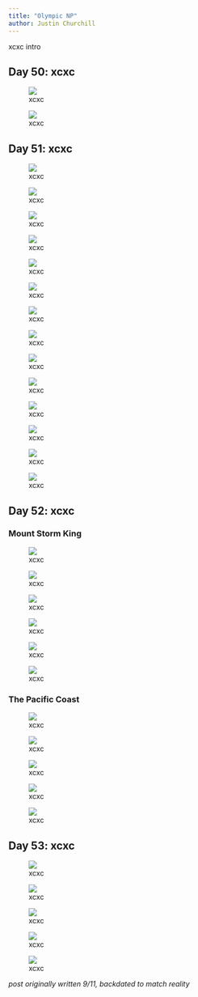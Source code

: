 ```yaml
---
title: "Olympic NP"
author: Justin Churchill
---
```

xcxc intro

## Day 50: xcxc
<!-- 8/9 lake angeles -->

<!-- view of lake angeles -->
<figure>
    <img src="https://lh3.googleusercontent.com/pw/AL9nZEV55jZ6wFTgqRpezqLVIzF4-TffxItL1hcvQeznwlvSwTwdmBDkFbTz1uSBC5MpX6Q7P8O21s9b8BAmRNsL2OhdEPy6KaD-I6gKcTxNRQu1kjVc9WjCtPDYEs0xaUdcNcxPpMDthL776fl6b5GuYgzi-g=w1900-h1424-no?authuser=0">
    <figcaption>xcxc</figcaption>
</figure>

<!-- me and judy at lake angeles -->
<figure>
    <img src="https://lh3.googleusercontent.com/pw/AL9nZEUFIUpU4CriRoeXoI6jbfxKvek_OO0-lywzjUu0jbEbBt0vv9CkCYf7Vlx5SXDJ6yj7o6Wjr-U7JZAl4VziU698aQzpspC-0pFzSCsZluUTWe4cETQzJ6w66zL0mQM5-SjEe5g1n-qhVBok1YXTwa2KNw=w1896-h1424-no?authuser=0">
    <figcaption>xcxc</figcaption>
</figure>

## Day 51: xcxc
<!-- 8/10 hurricane ridge and klahane ridge to mount angeles -->

<!-- vista of olympic range from visitor center -->
<figure>
    <img src="https://lh3.googleusercontent.com/pw/AL9nZEXO9udlRfXl0FzpBzuVEuPYZh383zuHYOgliZeeT_yLS0qeKBWVMZPY478gDfV-Q9Hynek7dbfRwjc4KJIitr39iFovqIKjrOpQGyCm0YbCM3lsvzpD8sINmUVLc6aPAslswgjks8cWV3T8W2JJDzrp0w=w1900-h1424-no?authuser=0">
    <figcaption>xcxc</figcaption>
</figure>

<!-- reading at visitor center -->
<figure>
    <img src="https://lh3.googleusercontent.com/pw/AL9nZEUJqytc9NmFarxBzXVCSkPXBo5EtlmbtwjDQIt0x1lpWe2jHRxSAajIerXZIXQi58D-HTj_654bYuryD1jP-ZzoRDjFXd_S8Bcc2ZknZti-gJuF0wdSqt10XanFzp8FiN0HLCDz7i3Ae9RyzZynLbHHvQ=w1896-h1424-no?authuser=0">
    <figcaption>xcxc</figcaption>
</figure>

<!-- view of olympic mountains from hurricane ridge -->
<figure>
    <img src="https://lh3.googleusercontent.com/pw/AL9nZEU9HiVE6Nc0TUhMmQ5c3yobuABwmYg0NRQSB9cVg30ceS38ALC9HjvbtI-e4Cyxg50BJCB4f_5C_AhBs7evFCsvORyp5o_o75wNcLMp4z9fBST4ro381x6hEPzDeU17SGeEEo7AFEHBoAgrMG-o73Xq9Q=w1900-h1424-no?authuser=0">
    <figcaption>xcxc</figcaption>
</figure>

<!-- eating lunch atop hurricane ridge -->
<figure>
    <img src="https://lh3.googleusercontent.com/pw/AL9nZEWDHnzJP_inpR2ngfWxA8oOLTbj6MHf-K7m4_47DTGKMmrC35STlAuPbMMi8xx975zKSk-GuvWVR88SMFFvZxh6L1g2GTkEXKcEOO6ychgiytLZKMN2qPefRj1QDxvb-hbK77cd6w6pC8o6YzRhTOkgVQ=w1896-h1424-no?authuser=0">
    <figcaption>xcxc</figcaption>
</figure>

<!-- judy walking alone steep, bare, foggy trail -->
<figure>
    <img src="https://lh3.googleusercontent.com/pw/AL9nZEXEPiGZFeC5KNG62wG07A_qlIDbDxekIaLB_M4Qu_iY2Mw8ZI2JmC540JzhJT2TVkAV8bZTYj7NItH_yn9Un9QiLPV3-yCIV5J2WpzCNaomjCOZ8o96iTsgzr8T6h7x93uKOowNAJW_uBdEzgFdPz153g=w1900-h1424-no?authuser=0">
    <figcaption>xcxc</figcaption>
</figure>

<!-- judy coming down eerie-looking trail -->
<figure>
    <img src="https://lh3.googleusercontent.com/pw/AL9nZEUjehm4mJqwF5QVCz0uQpFgwZeVuzYPWVfS-bG-U_Z5TtjuX3pu06ztayoq_2DSmUNPlqzk6oSEusmPF-Bvlch21uAlNMrAbIaDTMZrWGja8vqAs0wHuhyKZ0JATYs965wg7wvibAcA-nICrHS4gtne-A=w1900-h1424-no?authuser=0">
    <figcaption>xcxc</figcaption>
</figure>

<!-- foggy view down below from halfway up mount angeles -->
<figure>
    <img src="https://lh3.googleusercontent.com/pw/AL9nZEUfie7qP3wc3FxdwRIYpktNIju85iVkNUMinFHUWBWeHi6Ez_acThCD4yhpitIr5biQslCBVGR1zY8nNgRSTnZxZuh5asCIJw46UAC01dsftBbCqPXD-Sv9RZaa6U7Lg-sMQ_8CR150kl2jRlBNONlzBQ=w1900-h1424-no?authuser=0">
    <figcaption>xcxc</figcaption>
</figure>

<!-- deer and fawn checking us out, along the trail -->
<figure>
    <img src="https://lh3.googleusercontent.com/pw/AL9nZEVpJhI-Luv6hichMAwEvGj7Xi4OFFu3fp0zMaACW5ClnT2GRPlK86hCh7qrkh2dZ2ilYMAUFHrPUaPq3X_z8drrDom9Q7gSl1N58mDkGz6q3IFYFpDp7Gj4mbXOhE1m4LCViPUYw1umJBiZwA26XjPy4g=w1900-h1424-no?authuser=0">
    <figcaption>xcxc</figcaption>
</figure>

<!-- judy headed straight into fog, such low visibility -->
<figure>
    <img src="https://lh3.googleusercontent.com/pw/AL9nZEXS6D_zYWC6u4xR46ePP1eJ_7y-b0x07GD-YgL6M2DQpkhXAnYKwBKBcT_xYtP7P7D4yeBnW7XfIvSluKU0c9YOZmkJDE5k5Zj-ikt16aZguiUW1SCSAL7OJdwQ_OEo85PJny9iiCr3gZ6aj6JpnbFUWw=w1900-h1424-no?authuser=0">
    <figcaption>xcxc</figcaption>
</figure>

<!-- me with nothing but fog behind me -->
<figure>
    <img src="https://lh3.googleusercontent.com/pw/AL9nZEXmJu85uZnAdCr-98Hu-IFgNJ3vOzqvaykhyjz_QrmfdQsEp88qa9tX0xbdotuhuVLxVZNkUBWH5uzRC3h_ZM-dKAYGIiaww52lkroPasPx2VQC2xbMzl4O3I_GSLaw-1Rcyx0ejz9jumAXBZXqeJ-NGA=w1896-h1424-no?authuser=0">
    <figcaption>xcxc</figcaption>
</figure>

<!-- me at hobbiton -->
<figure>
    <img src="https://lh3.googleusercontent.com/pw/AL9nZEX4u9NbgTs4T8AQj604l025zpZ9vsU9r2QZUtvGEzE0SCvjEY5uRv2l8PvvQSk4Ishjz_QD84GPqDtiDjgXkiKt8mR9khtMxGtXnUiVx2Nf4BBtXj5A3dAytP6zbP2fTrnB3H8Xitpo56fFgUZb2GODzQ=s1424-no?authuser=0">
    <figcaption>xcxc</figcaption>
</figure>

<!-- me at the roman coliseum -->
<figure>
    <img src="https://lh3.googleusercontent.com/pw/AL9nZEWC7rxHM3KKecbUpda1jLkzeoTDr7WqTnHuajxM6oe5KN1yQNu0ehfjVYAW8Y3-brXsb2leqbtOqs_5dGlvc9WohVHLFyM4ZVXtaCDYR8CPYOXRDRNlkCVTu1NqsSAtpEGTA92GEEa49ulTxaP2Pcajog=s1424-no?authuser=0">
    <figcaption>xcxc</figcaption>
</figure>

<!-- the fog sits atop the trees, looking from above -->
<figure>
    <img src="https://lh3.googleusercontent.com/pw/AL9nZEWx9TG1y8LGGteTzorWfUtJrWEN-4nSWupnxVMQ6zPppJ0ni4EBYaFOYhpPS-_BgVDz0rvI1wSJIwSEveqEfbAWU26UZnPH9oxQNq0nbYCrMHWd5ps3Z4I4NahJWoNgyFzNvZ4QAL0gFIe4iYvDQRGC2A=w1900-h1424-no?authuser=0">
    <figcaption>xcxc</figcaption>
</figure>

<!-- driving through the tunnels on the way back from hurricane ridge -->
<figure>
    <img src="https://lh3.googleusercontent.com/pw/AL9nZEU4t4RQp4pq975cSeoNCdm1g5Jo1zc5tBSTemtt1ecVYH6EObFnMHT-O4-VYNBrqaMAkNLegYQlWykM2xdCmntTLf97b3V8Sc4bMwDeqLiK1PjDLVtUvsVwY7g7hwkmqw2GkJw0JrkEYtu3UV2jo2knvQ=w1900-h1424-no?authuser=0">
    <figcaption>xcxc</figcaption>
</figure>

## Day 52: xcxc
<!-- 8/11 mount storm king + rialto beach to hole-in-the-wall -->

### Mount Storm King

<!-- blue cresent lake through the trees -->
<figure>
    <img src="https://lh3.googleusercontent.com/pw/AL9nZEUBQFjssf1nqfCgLbcBCYB_aXDZZLZx4YqkDxX8q0iZ5eHxtKjt4E_3_Iy-JFIlbKYbrdTk80zVZVZQDXYbjt1wHRhpej7sNnGy7zrKKm8JjRIQFyIFd6UIXp4ti12Rui86Vvte7hwJBPt6EfTFddpC0Q=w1900-h1424-no?authuser=0">
    <figcaption>xcxc</figcaption>
</figure>

<!-- storm king trail beginning with sign -->
<figure>
    <img src="https://lh3.googleusercontent.com/pw/AL9nZEV13XFJtsmRlKazrraXVhvbQEFFbRyCciFCa2WDCtlfxZwkPF69PoAFUKzYt6NMH5hAYy2hpuaoxeWBVzzoyCYeR-5eKVAsg89sLO4iUHX2ceZWP9BVZk2uj02DJypjgGHlGMS2E6eU_SAmkEgDCiHQmA=w1068-h1424-no?authuser=0">
    <figcaption>xcxc</figcaption>
</figure>

<!-- using the rope to ascend the top of mount storm king -->
<figure>
    <img src="https://lh3.googleusercontent.com/pw/AL9nZEWjFJFHrXrLgahDSlscX_gNL83x-XWxHnzLDsHIQWH6mOTY_mjuVoihJAPthZ_i1crDF7zqwVAO8JkhPtRfUUjepZGgQq2PrpYGKgvO6Fhowu97W0qrm8gSy0lVEsQpMX5Qovol9VXVjh1j8Qsi1yU63w=w1068-h1424-no?authuser=0">
    <figcaption>xcxc</figcaption>
</figure>

<!-- walking up the final ridge of mount storm king -->
<figure>
    <img src="https://lh3.googleusercontent.com/pw/AL9nZEWNEoX_hKlDEo8Em-7hMqUT6S0DtYSWCzs_3O1SjXyZHAC6YCHnpD4tR9OiC_QX76ln9MBreZ3Z_uftMISwyAVWIAttDFr2kT72NKQ5akHC0kxUOf0k0RCqUH1l6LMLTekoxdXo4wQjrvNQhdNKY3JrQQ=w1900-h1424-no?authuser=0">
    <figcaption>xcxc</figcaption>
</figure>

<!-- group of people sitting at the peak of mount storm king overlooking crescent lake -->
<figure>
    <img src="https://lh3.googleusercontent.com/pw/AL9nZEVg6CvCCDHnbkwgom5peKLtvK8KJRZDioIid4l6_PMYaP9UXJRr9HIkcEPjfFxCFU1RPe8ybxIrPAI9PLzmzaT89Gopy1VHGiC81z77d5QffcGX-gFjVCyhFtc6fEhN5MS6gsho04QTKU0J0Zo2wfAYbg=w1900-h1424-no?authuser=0">
    <figcaption>xcxc</figcaption>
</figure>

<!-- the crescent part of crescent lake -->
<figure>
    <img src="https://lh3.googleusercontent.com/pw/AL9nZEVSIeQiB2Cwxuro_fCtLvRvkAaSTTtJojJKS5eP_fMsp1jPRESOvuwha_hOkbIU5S2aliFXJLHVtxfYZ-aR5A9FbQlhosO8Bf1hwo1V9TGe9xI9zVW1Z6mzJrFrc1eyD_c0GtWzi9OcTwunTIxnH-0G4g=w1900-h1424-no?authuser=0">
    <figcaption>xcxc</figcaption>
</figure>

### The Pacific Coast

<!-- rialto beach view with rocky outcrops in the distance -->
<figure>
    <img src="https://lh3.googleusercontent.com/pw/AL9nZEUZMgNF8eFoLWWbQwQeCmRKGYfmIkbTEyRoekWvOm9sQTnmpm_Vq7xzYbHBdtOhRXJI0ukS9EHoCnxvcOY38_mA4t9M9OPdP8G1UPursZICdcR2XqXCEJ-60lxt7BS3ksGLPnIwdJ8d1IdfdiOH4RLtFg=w1900-h1424-no?authuser=0">
    <figcaption>xcxc</figcaption>
</figure>

<!-- green anenomes -->
<figure>
    <img src="https://lh3.googleusercontent.com/pw/AL9nZEWBAuHANuqnoDhgLp_UebnzGMPjYjCAMVNK9bgZGXSrv0z5R-dJKg0OzFSxk6AUCfVHGoJefEyD2a-4YNAwPTXL76RvprWSKOJ1zKbKxtjnxYK7PBZ8zUryK75_Pnm6LpHMb3PozPeHo5Lt9ttaEpONiQ=w1068-h1424-no?authuser=0">
    <figcaption>xcxc</figcaption>
</figure>

<!-- me walking around the tide pools near two large rocks -->
<figure>
    <img src="https://lh3.googleusercontent.com/pw/AL9nZEU2lrriJbwZdkDd19KeIegDR0nYdI-JOcWxmGoaTF0hEuIOsoT6Xtydyvf6jv7OFarc9iBbZCWSAuaYEI5A1KojFaE8BTUkSYeKIZCxq0d79zFbBj5natsoME0yyGhLBZOwm5v1doc6nN4JzG1s23adOQ=w1900-h1424-no?authuser=0">
    <figcaption>xcxc</figcaption>
</figure>

<!-- me posing with walking stick in front of hole-in-the-wall -->
<figure>
    <img src="https://lh3.googleusercontent.com/pw/AL9nZEXSo5OzoOsKoiYpvU1bQqX8NnehUHk4xgoGYt7ktYa1uF7UEGE6bSMjID-qc2VHndIZtxzfXdh8MPkdvSXKhIo6lqBHhBhTtnQvqbx3bP0RLRobJWw457WOqtPS0lJBEGuhQuaqyysZQrwah1-izASkIg=w1900-h1424-no?authuser=0">
    <figcaption>xcxc</figcaption>
</figure>

<!-- diving pelican -->
<figure>
    <img src="https://lh3.googleusercontent.com/pw/AL9nZEV9YPy4nwiftfq2uHpdTKYo-sk6gCsuU_VUigM4Q3DMkAMzHwlpVBefL77HMGdu9RF9OI2vFrIdYYqhEIxd5jUXgL7LwRTII6CENZlGnOhd28IOvjCdGKxaQ0qFC_59VGlESgS7OBcjYCregT-hwyPxtw=w1900-h1424-no?authuser=0">
    <figcaption>xcxc</figcaption>
</figure>

## Day 53: xcxc
<!-- 8/12 drive to vancouver -->

<!-- totally flat tire -->
<figure>
    <img src="https://lh3.googleusercontent.com/pw/AL9nZEVPlEGH4V_g1M6hEhZThc5jeb03L7xVb660bYKZTATyqPShBv7rImr-uxnq0SD26J0CWuS6tRsJX3R9B8G9vPnvEEC60Rwf3FMoDjUvuS6PVrpJyPsXfmGMAKs1sM2_UE_C2Jhd_GQO1sbUL-O0ZWp5zQ=w1068-h1424-no?authuser=0">
    <figcaption>xcxc</figcaption>
</figure>

<!-- fixing flat tire -->
<figure>
    <img src="https://lh3.googleusercontent.com/pw/AL9nZEWO4WlMcja_wnwHqdOADGFEkbVyPBoMYLcoEjhQIVx-o0G5UeMnu_Iq3n1x_Ieb22m57CsgN2PHbxpAGijvyX5QTu1QznCqDA41hO0YZoe_qTKnyDw-o8q3PPAUNLD8oFvRqJjBXo9oIXZCJSFjlcMgKg=w1900-h1424-no?authuser=0">
    <figcaption>xcxc</figcaption>
</figure>

<!-- judy displeased with the state of traffic -->
<figure>
    <img src="https://lh3.googleusercontent.com/pw/AL9nZEUkH-e-LEPUNZqttRrGP3Xm1JkLeVf5MvA0flCsrRVBNALZ5jwdX6l3aJhZDP3XuodeDyUbf3yg9RW00ys0KWigV-B_qPR2yTi2m1RPUjGAxN_J0CfDOuiztHFG0-WhG4CA6zULzUSYmoQMQ6FuXPKEag=w1068-h1424-no?authuser=0">
    <figcaption>xcxc</figcaption>
</figure>

<!-- scenic part of the drive through northern washington -->
<figure>
    <img src="https://lh3.googleusercontent.com/pw/AL9nZEUzWPs5hu00fHIRadbuLZD1CM_-u9LRNs7M7h2WLkhWQ-ieNYlkzayOfsQ7-IICpA1XecmV7Wj2sOwLMHs6XCSYy-pdJ7FxqiygmnVBDICs8xnwv25Mi5U9qtoVFAkjeyhNOUtmQGTLunM2EFQQklr-pg=w1900-h1424-no?authuser=0">
    <figcaption>xcxc</figcaption>
</figure>

<!-- sunset near bellingham -->
<figure>
    <img src="https://lh3.googleusercontent.com/pw/AL9nZEWzTKw2obSJao3AQ_M_f-GbejM9V7HrG7r3Un49fCzpNgArxkncOCqKHKRIFErOM6RAnL-NVvt0OFASx5KJsOA8W4BjjRthO6guKj0Zky9qpK_bbyyzC1u-aVWIQ4zqB0Cc9ydH2FFuEQSqQq4iJlDCJQ=w1900-h1424-no?authuser=0">
    <figcaption>xcxc</figcaption>
</figure>

_post originally written 9/11, backdated to match reality_
